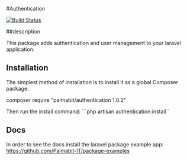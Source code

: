 #Authentication

[![Build Status](https://travis-ci.org/Palmabit-IT/authenticator.png)](https://travis-ci.org/Palmabit-IT/authenticator)

##description

This package adds authentication and user management to your laravel application.

## Installation

The simplest method of installation is to install it as a global Composer package:

composer require "palmabit/authentication 1.0.2"

Then run the install command: ```php artisan authentication:install``

## Docs

In order to see the docs install the laravel package example app: https://github.com/Palmabit-IT/package-examples